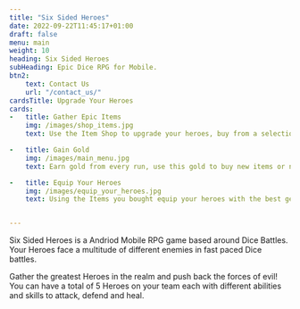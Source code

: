 ```yaml
---
title: "Six Sided Heroes"
date: 2022-09-22T11:45:17+01:00
draft: false
menu: main
weight: 10
heading: Six Sided Heroes
subHeading: Epic Dice RPG for Mobile.
btn2:
    text: Contact Us
    url: "/contact_us/"
cardsTitle: Upgrade Your Heroes
cards:
-   title: Gather Epic Items
    img: /images/shop_items.jpg
    text: Use the Item Shop to upgrade your heroes, buy from a selection of over 100 different Weapons and Armours!

-   title: Gain Gold
    img: /images/main_menu.jpg
    text: Earn gold from every run, use this gold to buy new items or new heroes.

-   title: Equip Your Heroes
    img: /images/equip_your_heroes.jpg
    text: Using the Items you bought equip your heroes with the best gear and fight the hordes of evil that endanger your Kingdom!


---
```


Six Sided Heroes is a Andriod Mobile RPG game based around Dice Battles. Your Heroes face a multitude of different enemies in fast paced Dice battles.

Gather the greatest Heroes in the realm and push back the forces of evil! You can have a total of 5 Heroes on your team each with different abilities and skills to attack, defend and heal.

